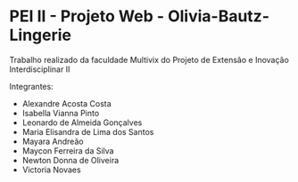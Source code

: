 # PEI II - Projeto Web - Olivia-Bautz-Lingerie
Trabalho realizado da faculdade Multivix do Projeto de Extensão e Inovação Interdisciplinar II

Integrantes:

* Alexandre Acosta Costa
* Isabella Vianna Pinto
* Leonardo de Almeida Gonçalves
* Maria Elisandra de Lima dos Santos
* Mayara Andreão
* Maycon Ferreira da Silva               
* Newton Donna de Oliveira
* Victoria Novaes

